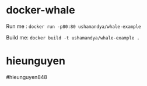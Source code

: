 # docker-whale

Run me : `docker run -p80:80 ushamandya/whale-example`

Build me: `docker build -t ushamandya/whale-example .`
# hieunguyen
#hieunguyen848
